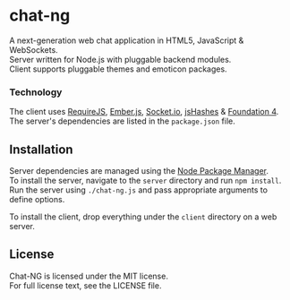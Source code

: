 chat-ng
=======

A next-generation web chat application in HTML5, JavaScript & WebSockets.  
Server written for Node.js with pluggable backend modules.  
Client supports pluggable themes and emoticon packages.

### Technology

The client uses [RequireJS](http://requirejs.org/), [Ember.js](http://emberjs.com/), [Socket.io](https://github.com/LearnBoost/socket.io), [jsHashes](https://github.com/h2non/jsHashes) & [Foundation 4](http://foundation.zurb.com/).  
The server's dependencies are listed in the `package.json` file.

Installation
------------

Server dependencies are managed using the [Node Package Manager](https://npmjs.org/).  
To install the server, navigate to the `server` directory and run `npm install`.  
Run the server using `./chat-ng.js` and pass appropriate arguments to define options.

To install the client, drop everything under the `client` directory on a web server.

License
-------

Chat-NG is licensed under the MIT license.  
For full license text, see the LICENSE file.
